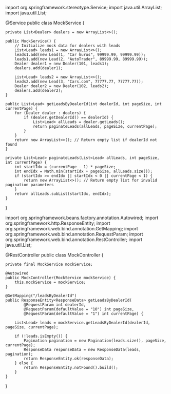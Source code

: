 import org.springframework.stereotype.Service;
import java.util.ArrayList;
import java.util.List;

@Service
public class MockService {

    private List<Dealer> dealers = new ArrayList<>();

    public MockService() {
        // Initialize mock data for dealers with leads
        List<Lead> leads1 = new ArrayList<>();
        leads1.add(new Lead(1, "Car Gurus", 99999.99, 99999.99));
        leads1.add(new Lead(2, "AutoTrader", 89999.99, 89999.99));
        Dealer dealer1 = new Dealer(101, leads1);
        dealers.add(dealer1);

        List<Lead> leads2 = new ArrayList<>();
        leads2.add(new Lead(3, "Cars.com", 77777.77, 77777.77));
        Dealer dealer2 = new Dealer(102, leads2);
        dealers.add(dealer2);
    }

    public List<Lead> getLeadsByDealerId(int dealerId, int pageSize, int currentPage) {
        for (Dealer dealer : dealers) {
            if (dealer.getDealerId() == dealerId) {
                List<Lead> allLeads = dealer.getLeads();
                return paginateLeads(allLeads, pageSize, currentPage);
            }
        }
        return new ArrayList<>(); // Return empty list if dealerId not found
    }

    private List<Lead> paginateLeads(List<Lead> allLeads, int pageSize, int currentPage) {
        int startIdx = (currentPage - 1) * pageSize;
        int endIdx = Math.min(startIdx + pageSize, allLeads.size());
        if (startIdx >= endIdx || startIdx < 0 || currentPage < 1) {
            return new ArrayList<>(); // Return empty list for invalid pagination parameters
        }
        return allLeads.subList(startIdx, endIdx);
    }
}


import org.springframework.beans.factory.annotation.Autowired;
import org.springframework.http.ResponseEntity;
import org.springframework.web.bind.annotation.GetMapping;
import org.springframework.web.bind.annotation.RequestParam;
import org.springframework.web.bind.annotation.RestController;
import java.util.List;

@RestController
public class MockController {

    private final MockService mockService;

    @Autowired
    public MockController(MockService mockService) {
        this.mockService = mockService;
    }

    @GetMapping("/leadsByDealerId")
    public ResponseEntity<ResponseData> getLeadsByDealerId(
            @RequestParam int dealerId,
            @RequestParam(defaultValue = "10") int pageSize,
            @RequestParam(defaultValue = "1") int currentPage) {

        List<Lead> leads = mockService.getLeadsByDealerId(dealerId, pageSize, currentPage);

        if (!leads.isEmpty()) {
            Pagination pagination = new Pagination(leads.size(), pageSize, currentPage);
            ResponseData responseData = new ResponseData(leads, pagination);
            return ResponseEntity.ok(responseData);
        } else {
            return ResponseEntity.notFound().build();
        }
    }
}


